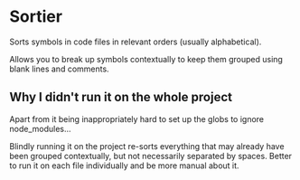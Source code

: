 # Sortier

Sorts symbols in code files in relevant orders (usually alphabetical).

Allows you to break up symbols contextually to keep them grouped using blank lines and comments.

## Why I didn't run it on the whole project

Apart from it being inappropriately hard to set up the globs to ignore node_modules...

Blindly running it on the project re-sorts everything that may already have been grouped contextually, but not necessarily separated by spaces.
Better to run it on each file individually and be more manual about it.